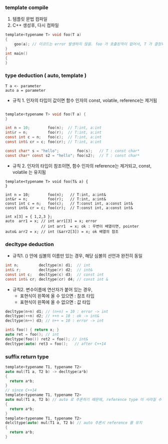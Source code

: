 ### template compile
1. 템플릿 문법 컴파일
2. C++ 생성후, 다시 컴파일
```c
template<typename T> void foo(T a)
{
	goo(a); // 이코드는 error 발생하지 않음. foo 가 호출된적이 없어서, T 가 결정되지 않았으므로, goo 역시 결정되지 않음.
}
int main()
{
}
```

### type deduction ( auto, template )
    T a <- parameter
    auto a = parameter
- 규칙 1. 인자의 타입이 값이면 함수 인자의 const, volatile, reference는 제거됨    
```c

template<typename T> void foo(T a) {
}

int n = 10;        foo(n);  // T:int, a:int
int&r = n;         foo(r);  // T:int, a:int
const int c = n;   foo(c);  // T:int, a:int
const int& cr = c; foo(cr); // T:int, a:int

const char* s = "hello";        foo(s);   // T : const char*
const char* const s2 = "hello"; foo(s2);  // T : const char*
```
- 규칙 2. 인자의 타입이 참조이면,  함수 인자의 reference는 제거되고, const, volatile 는 유지됨
```
template<typename T> void foo(T& a) {
}

int n = 10;        foo(n);   // T:int, a:int&
int&r = n;         foo(r);   // T:int, a:int&
const int c = n;   foo(c);   // T:const int, a:const int&
const int& cr = c; foo(cr);  // T:const int, a:const int&

int x[3] = { 1,2,3 };
auto  arr1 = x;	// int arr1[3] = x; error
                // int arr1  = x; ok : 우변이 배열이면, pointer
auto& arr2 = x; // int (&arr2[3]) = x; ok 배열의 참조
```

### decltype deduction
- 규칙1. () 안에 심볼의 이름만 있는 경우, 해당 심볼의 선언과 완전히 동일
```c
int n;         decltype(n) d1;  // int
int& r;        decltype(r) d2;  // int&
const int c;   decltype(c) d3;  // const int
const int& cr; decltype(cr) d4; // const int &
```
- 규칙2. 변수이름에 연산자가 붙어 있는 경우,
  - 표현식이 왼쪽에 올 수 있으면 : 참조 타입
  - 표현식이 왼쪽에 올 수 없으면 : 값  타입
```c
decltype(n+n) d1; // (n+n) = 10 : error -> int
decltype(++n) d2; // ++n = 10 : ok -> int&
decltype(n++) d3; // n++ = 10 : error -> int

int& foo() { return x; }
auto ret = foo(); // int
decltype(foo()) ret2 = foo(); // int&
decltype(auto) ret3 = foo();   // after C++14
```

### suffix return type
```c
template<typename T1, typename T2>
auto mul(T1 a, T2 b) -> decltype(a*b)
{
  return a*b;
}
// since C++14
template<typename T1, typename T2>
auto mul(T1 a, T2 b) // auto 로 추론하기 때문에, reference type 이 사라질 수 있다.
{
  return a*b;
}
template<typename T1, typename T2>
delcltype(auto) mul(T1 a, T2 b) // auto 추론시 reference 를 유지
{
  return a*b;
}
```

